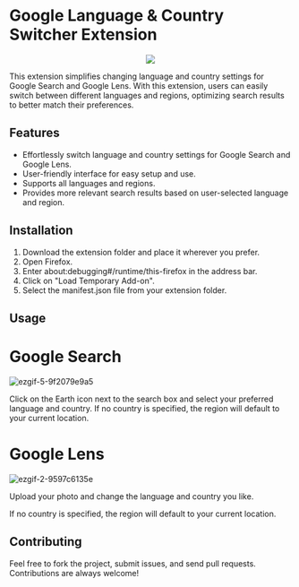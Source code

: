# Google Language & Country Switcher Extension


<p align="center">
  <img src="https://github.com/user-attachments/assets/13fdef2d-4996-4245-be6e-72b6206bc491">
</p>

This extension simplifies changing language and country settings for Google Search and Google Lens. With this extension, users can easily switch between different languages and regions, optimizing search results to better match their preferences.

## Features

- Effortlessly switch language and country settings for Google Search and Google Lens.
- User-friendly interface for easy setup and use.
- Supports all languages and regions.
- Provides more relevant search results based on user-selected language and region.

## Installation

1. Download the extension folder and place it wherever you prefer.
2. Open Firefox.
3. Enter about:debugging#/runtime/this-firefox in the address bar.
4. Click on "Load Temporary Add-on".
5. Select the manifest.json file from your extension folder.
## Usage
<h1>Google Search</h1>


![ezgif-5-9f2079e9a5](https://github.com/user-attachments/assets/84afba04-afe6-4583-bfa6-8de6a07b4b9b)


Click on the Earth icon next to the search box and select your preferred language and country.
If no country is specified, the region will default to your current location.

<h1>Google Lens</h1>


![ezgif-2-9597c6135e](https://github.com/user-attachments/assets/37203e57-c27f-4f49-b7b1-5efc65c3d2d3)




Upload your photo and change the language and country you like.

If no country is specified, the region will default to your current location.


## Contributing

Feel free to fork the project, submit issues, and send pull requests. Contributions are always welcome!

